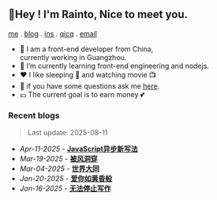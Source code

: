 ## 🌷Hey ! I'm Rainto, Nice to meet you.

<p align="left">

  [me](https://rainto.top/about) .
  [blog](https://rainto.top/posts) . 
 [ins](https://www.instagram.com/lorret9/) .
  [qicq](https://wpa.qq.com/msgrd?v=3&uin=693739563&site=qq&menu=yes) .
  [email](mailto:rainto0322@foxmail.com?subject=Hello)
</p>

- 🔭 I am a front-end developer from China,  
   currently working in Guangzhou.
- 🌱 I’m currently learning front-end engineering and nodejs.
- ❤️ I like sleeping 🛌 and watching movie 📺 
- 💬 if you have some questions ask me [here](https://rainto.top/).
- 💴 The current goal is to earn money 💕

### Recent blogs
<!-- ARTICLE_LIST -->
> Last update: 2025-08-11
- *Apr-11-2025* - **[JavaScript异步新写法](https://rainto.top/posts/note/20250411js%E5%BC%82%E6%AD%A5%E6%96%B0%E5%86%99%E6%B3%95/)**
- *Mar-19-2025* - **[被风洞穿](https://rainto.top/posts/essay/20250319%E8%A2%AB%E9%A3%8E%E6%B4%9E%E7%A9%BF/)**
- *Mar-04-2025* - **[世界大同](https://rainto.top/posts/member/20250304%E4%B8%96%E7%95%8C%E5%A4%A7%E5%90%8C/)**
- *Jan-20-2025* - **[爱你如黄昏般](https://rainto.top/posts/essay/20250120%E7%88%B1%E4%BD%A0%E5%A6%82%E9%BB%84%E6%98%8F%E8%88%AC/)**
- *Jan-16-2025* - **[无法停止写作](https://rainto.top/posts/essay/20250117%E6%97%A0%E6%B3%95%E5%81%9C%E6%AD%A2%E5%86%99%E4%BD%9C/)**
